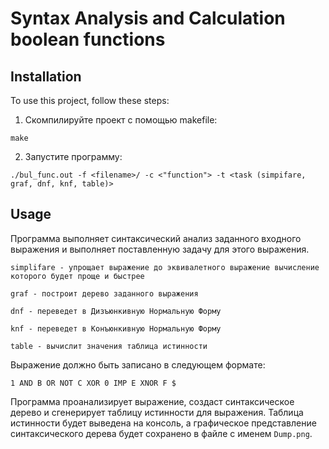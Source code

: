 # Syntax Analysis and Calculation boolean functions

## Installation

To use this project, follow these steps:

1. Cкомпилируйте проект с помощью makefile:
```
make
```

2. Запустите программу:
```
./bul_func.out -f <filename>/ -c <"function"> -t <task (simpifare, graf, dnf, knf, table)>
```

## Usage
Программа выполняет синтаксический анализ заданного входного выражения и выполняет поставленную задачу для этого выражения.
```
simplifare - упрощает выражение до эквивалетного выражение вычисление которого будет проще и быстрее
```
```
graf - построит дерево заданного выражения
```
```
dnf - переведет в Дизъюнкивную Нормальную Форму
```
```
knf - переведет в Конъюнкивную Нормальную Форму
```
```
table - вычислит значения таблица истинности
```

Выражение должно быть записано в следующем формате:

```
1 AND B OR NOT C XOR 0 IMP E XNOR F $
```

Программа проанализирует выражение, создаст синтаксическое дерево и сгенерирует таблицу истинности для выражения. Таблица истинности будет выведена на консоль, а графическое представление синтаксического дерева будет сохранено в файле с именем `Dump.png`.

